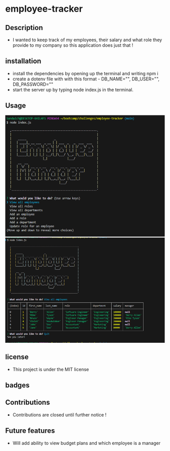 # employee-tracker

## Description
- I wanted to keep track of my employees, their salary and what role they provide to my company so this application does just that !

## installation
- install the dependencies by opening up the terminal and writing npm i
- create a dotenv file with with this format - DB_NAME="<database>", DB_USER="<username>", DB_PASSWORD="<users password>"
- start the server up by typing node index.js in the terminal.

## Usage
![screenshot](/images/screenshot1.png)
![screenshot2](/images/screenshot2.png)

## license
- This project is under the MIT license

## badges

## Contributions
- Contributions are closed until further notice !

## Future features
- Will add ability to view budget plans and which employee is a manager